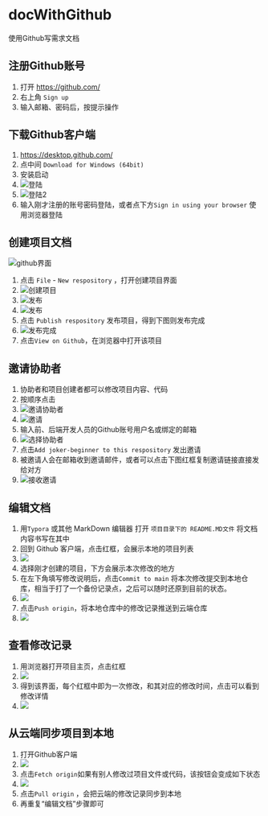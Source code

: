 # docWithGithub
 使用Github写需求文档

## 注册Github账号

1. 打开 https://github.com/
2. 右上角 `Sign up`
3. 输入邮箱、密码后，按提示操作

## 下载Github客户端

1. https://desktop.github.com/
2. 点中间 `Download for Windows (64bit)`
3. 安装启动
4. ![登陆](https://img2018.cnblogs.com/blog/1404518/201811/1404518-20181101212858827-1504878327.png)
5. ![登陆2](https://img2018.cnblogs.com/blog/1404518/201811/1404518-20181101212907301-2010179333.png)
6. 输入刚才注册的账号密码登陆，或者点下方`Sign in using your browser` 使用浏览器登陆

## 创建项目文档

![github界面](image-20210810101353253.png)

1. 点击 `File` - `New respository` ，打开创建项目界面
2. ![创建项目](微信截图_20210810101638.png)
3. ![发布](微信截图_20210810101958.png)
4. ![发布](微信截图_20210810102115.png)
5. 点击 `Publish respository` 发布项目，得到下图则发布完成
6. ![发布完成](发布完成.png)
7. 点击`View on Github`，在浏览器中打开该项目

## 邀请协助者

1. 协助者和项目创建者都可以修改项目内容、代码
2. 按顺序点击
3. ![邀请协助者](邀请协助者.png)
4. ![邀请](邀请.png)
5. 输入前、后端开发人员的Github账号用户名或绑定的邮箱
6. ![选择协助者](选择协助者.png)
7. 点击`Add joker-beginner to this respository` 发出邀请
8. 被邀请人会在邮箱收到邀请邮件，或者可以点击下图红框复制邀请链接直接发给对方
9. ![接收邀请](接收邀请.png)

## 编辑文档

1. 用`Typora` 或其他 MarkDown 编辑器 打开 `项目目录下的 README.MD文件` 将文档内容书写在其中
2. 回到 Github 客户端，点击红框，会展示本地的项目列表
3. ![](微信截图_20210810103536.png)
4. 选择刚才创建的项目，下方会展示本次修改的地方
5. 在左下角填写修改说明后，点击`Commit to main` 将本次修改提交到本地仓库，相当于打了一个备份记录点，之后可以随时还原到目前的状态。
6. ![](微信截图_20210810103857.png)
7. 点击`Push origin`，将本地仓库中的修改记录推送到云端仓库
8. ![](微信截图_20210810104143.png)

## 查看修改记录

1. 用浏览器打开项目主页，点击红框
2. ![](微信截图_20210810104749.png)
3. 得到该界面，每个红框中即为一次修改，和其对应的修改时间，点击可以看到修改详情
4. ![](微信截图_20210810104833.png)

## 从云端同步项目到本地

1. 打开Github客户端
2. ![](微信截图_20210810105353.png)
3. 点击`Fetch origin`如果有别人修改过项目文件或代码，该按钮会变成如下状态
4. ![](微信截图_20210810105417.png)
5. 点击`Pull origin` ，会把云端的修改记录同步到本地
6. 再重复“编辑文档”步骤即可
